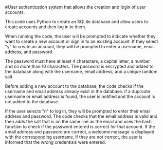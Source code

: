 #User authentication system that allows the creation and login of user accounts.

This code uses Python to create an SQLite database and allow users to create accounts and then log in to them.

When running the code, the user will be prompted to indicate whether they want to create a new account or sign in to an existing account. If they select "y" to create an account, they will be prompted to enter a username, email address, and password.

The password must have at least 4 characters, a capital letter, a number and no more than 10 characters. The password is encrypted and added to the database along with the username, email address, and a unique random salt.

Before adding a new account to the database, the code checks if the username and email address already exist in the database. If a duplicate username or email address is found, the user is notified and the account is not added to the database.

If the user selects "n" to log in, they will be prompted to enter their email address and password. The code checks that the email address is valid and then adds the salt that is on the same line as the email and uses the hash function to check if the password entered is correct for that account. If the email address and password are correct, a welcome message is displayed with the corresponding username. If they are not correct, the user is informed that the wrong credentials were entered.
